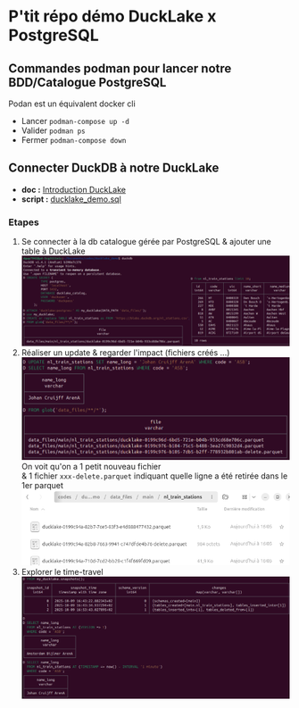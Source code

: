 # P'tit répo démo DuckLake x PostgreSQL

## Commandes podman pour lancer notre BDD/Catalogue PostgreSQL

Podan est un équivalent docker cli

- Lancer `podman-compose up -d`
- Valider `podman ps`
- Fermer `podman-compose down` 

## Connecter DuckDB à notre DuckLake

- **doc :** [Introduction DuckLake](https://ducklake.select/docs/stable/duckdb/introduction)
- **script :** [ducklake_demo.sql](./ducklake_demo.sql)

### Etapes

1. Se connecter à la db catalogue gérée par PostgreSQL & ajouter une table à DuckLake
   ![ducklake_connect_and_create_table](./img/ducklake_1_connect_and_create_table.png)
2. Réaliser un update & regarder l'impact (fichiers créés ...)
  ![ducklake_update](./img/ducklake_2_update.png)\
  On voit qu'on a 1 petit nouveau fichier \
  & 1 fichier `xxx-delete.parquet` indiquant quelle ligne a été retirée dans le 1er parquet\
  ![ducklake_data_files](./img/ducklake_3_data_files.png)
1. Explorer le time-travel
  ![ducklake_snapshots](./img/ducklake_4_snapshots.png)

